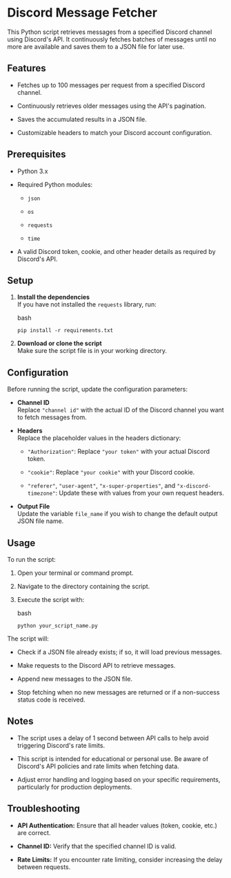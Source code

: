 
# Discord Message Fetcher

This Python script retrieves messages from a specified Discord channel using Discord's API. It continuously fetches batches of messages until no more are available and saves them to a JSON file for later use.

## Features

-   Fetches up to 100 messages per request from a specified Discord channel.
    
-   Continuously retrieves older messages using the API's pagination.
    
-   Saves the accumulated results in a JSON file.
    
-   Customizable headers to match your Discord account configuration.
    

## Prerequisites

-   Python 3.x
    
-   Required Python modules:
    
    -   `json`
        
    -   `os`
        
    -   `requests`
        
    -   `time`
        
-   A valid Discord token, cookie, and other header details as required by Discord's API.
    

## Setup

1.  **Install the dependencies**  
    If you have not installed the  `requests`  library, run:
    
    bash
    
    `pip install -r requirements.txt` 
    
2.  **Download or clone the script**  
    Make sure the script file is in your working directory.
    

## Configuration

Before running the script, update the configuration parameters:

-   **Channel ID**  
    Replace  `"channel id"`  with the actual ID of the Discord channel you want to fetch messages from.
    
-   **Headers**  
    Replace the placeholder values in the headers dictionary:
    
    -   `"Authorization"`: Replace  `"your token"`  with your actual Discord token.
        
    -   `"cookie"`: Replace  `"your cookie"`  with your Discord cookie.
        
    -   `"referer"`,  `"user-agent"`,  `"x-super-properties"`, and  `"x-discord-timezone"`: Update these with values from your own request headers.
        
-   **Output File**  
    Update the variable  `file_name`  if you wish to change the default output JSON file name.
    

## Usage

To run the script:

1.  Open your terminal or command prompt.
    
2.  Navigate to the directory containing the script.
    
3.  Execute the script with:
    
    bash
    
    `python your_script_name.py` 
    

The script will:

-   Check if a JSON file already exists; if so, it will load previous messages.
    
-   Make requests to the Discord API to retrieve messages.
    
-   Append new messages to the JSON file.
    
-   Stop fetching when no new messages are returned or if a non-success status code is received.
    

## Notes

-   The script uses a delay of 1 second between API calls to help avoid triggering Discord's rate limits.
    
-   This script is intended for educational or personal use. Be aware of Discord's API policies and rate limits when fetching data.
    
-   Adjust error handling and logging based on your specific requirements, particularly for production deployments.
    

## Troubleshooting

-   **API Authentication:**  Ensure that all header values (token, cookie, etc.) are correct.
    
-   **Channel ID:**  Verify that the specified channel ID is valid.
    
-   **Rate Limits:**  If you encounter rate limiting, consider increasing the delay between requests.
